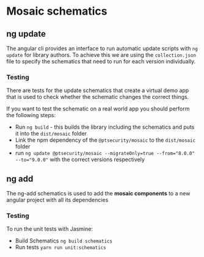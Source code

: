 # Mosaic schematics

## ng update

The angular cli provides an interface to run automatic update scripts with
`ng update` for library authors. To achieve this we are using the
`collection.json` file to specify the schematics that need to run for each
version individually.

### Testing

There are tests for the update schematics that create a virtual demo app that is
used to check whether the schematic changes the correct things.

If you want to test the schematic on a real world app you should perform the
following steps:

- Run `ng build` - this builds the library including the schematics and puts it
  into the `dist/mosaic` folder
- Link the npm dependency of the `@ptsecurity/mosaic` to the
  `dist/mosaic` folder
- run
  `ng update @ptsecurity/mosaic --migrateOnly=true --from="8.0.0" --to="9.0.0"`
  with the correct versions respectively

## ng add

The ng-add schematics is used to add the **mosaic components** to a new angular
project with all its dependencies

### Testing

To run the unit tests with Jasmine:
* Build Schematics `ng build schematics`
* Run tests `yarn run unit:schematics`
